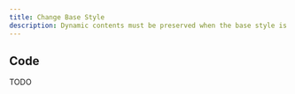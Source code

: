 ```yaml
---
title: Change Base Style
description: Dynamic contents must be preserved when the base style is changed.
---
```


<script lang="ts">
  import BaseStyle from "./BaseStyle.svelte";
</script>

<BaseStyle />

## Code

TODO
